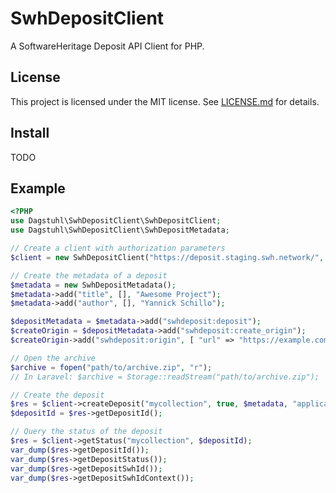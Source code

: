 # SwhDepositClient

A SoftwareHeritage Deposit API Client for PHP.

## License

This project is licensed under the MIT license. See [LICENSE.md](LICENSE.md) for details.

## Install

TODO

## Example

```php
<?PHP
use Dagstuhl\SwhDepositClient\SwhDepositClient;
use Dagstuhl\SwhDepositClient\SwhDepositMetadata;

// Create a client with authorization parameters
$client = new SwhDepositClient("https://deposit.staging.swh.network/", "username", "password");

// Create the metadata of a deposit
$metadata = new SwhDepositMetadata();
$metadata->add("title", [], "Awesome Project");
$metadata->add("author", [], "Yannick Schillo");

$depositMetadata = $metadata->add("swhdeposit:deposit");
$createOrigin = $depositMetadata->add("swhdeposit:create_origin");
$createOrigin->add("swhdeposit:origin", [ "url" => "https://example.com/yannick-schillo/awesome-project/" ]);

// Open the archive
$archive = fopen("path/to/archive.zip", "r");
// In Laravel: $archive = Storage::readStream("path/to/archive.zip");

// Create the deposit
$res = $client->createDeposit("mycollection", true, $metadata, "application/zip", $archive);
$depositId = $res->getDepositId();

// Query the status of the deposit
$res = $client->getStatus("mycollection", $depositId);
var_dump($res->getDepositId());
var_dump($res->getDepositStatus());
var_dump($res->getDepositSwhId());
var_dump($res->getDepositSwhIdContext());
```
